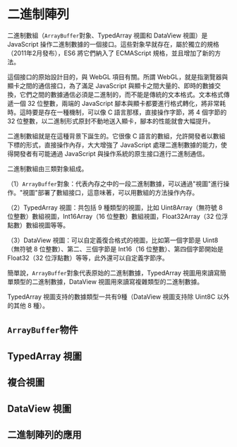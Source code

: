 # 二進制陣列

二進制數組（`ArrayBuffer`對象、TypedArray 視圖和 DataView 視圖）是 JavaScript 操作二進制數據的一個接口。這些對象早就存在，屬於獨立的規格（2011年2月發布），ES6 將它們納入了 ECMAScript 規格，並且增加了新的方法。

這個接口的原始設計目的，與 WebGL 項目有關。所謂 WebGL，就是指瀏覽器與顯卡之間的通信接口，為了滿足 JavaScript 與顯卡之間大量的、即時的數據交換，它們之間的數據通信必須是二進制的，而不能是傳統的文本格式。文本格式傳遞一個 32 位整數，兩端的 JavaScript 腳本與顯卡都要進行格式轉化，將非常耗時。這時要是存在一種機制，可以像 C 語言那樣，直接操作字節，將 4 個字節的 32 位整數，以二進制形式原封不動地送入顯卡，腳本的性能就會大幅提升。

二進制數組就是在這種背景下誕生的。它很像 C 語言的數組，允許開發者以數組下標的形式，直接操作內存，大大增強了 JavaScript 處理二進制數據的能力，使得開發者有可能通過 JavaScript 與操作系統的原生接口進行二進制通信。

二進制數組由三類對象組成。

（1）`ArrayBuffer`對象：代表內存之中的一段二進制數據，可以通過"視圖"進行操作。"視圖"部署了數組接口，這意味著，可以用數組的方法操作內存。

（2）TypedArray 視圖：共包括 9 種類型的視圖，比如 Uint8Array（無符號 8 位整數）數組視圖，Int16Array（16 位整數）數組視圖，Float32Array（32 位浮點數）數組視圖等等。

（3）DataView 視圖：可以自定義復合格式的視圖，比如第一個字節是 Uint8（無符號 8 位整數）、第二、三個字節是 Int16（16 位整數）、第四個字節開始是 Float32（32 位浮點數）等等，此外還可以自定義字節序。

簡單說，`ArrayBuffer`對象代表原始的二進制數據，TypedArray 視圖用來讀寫簡單類型的二進制數據，DataView 視圖用來讀寫複雜類型的二進制數據。

TypedArray 視圖支持的數據類型一共有9種（DataView 視圖支持除 Uint8C 以外的其他 8 種）。

## `ArrayBuffer`物件

## TypedArray 視圖

## 複合視圖

## DataView 視圖

## 二進制陣列的應用